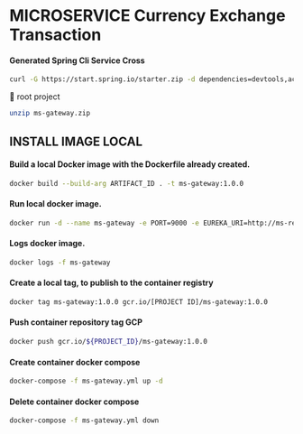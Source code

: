 # MICROSERVICE Currency Exchange Transaction

#### Generated Spring Cli Service Cross

```bash
curl -G https://start.spring.io/starter.zip -d dependencies=devtools,actuator,prometheus,cloud-gateway,cloud-config-client -d version=1.0.0 -d bootVersion=2.4.5.RELEASE -d javaVersion=11 -d language=java -d packaging=jar -d type=gradle-project -d groupId=org.hta -d packageName=org.hta -d artifactId=ms-gateway -d name=ms-gateway -d applicationName=GatewayApplication -o ms-gateway.zip
```

:file_folder: root project

```bash
unzip ms-gateway.zip
```

## INSTALL IMAGE LOCAL

#### Build a local Docker image with the Dockerfile already created.

```bash
docker build --build-arg ARTIFACT_ID . -t ms-gateway:1.0.0
```

#### Run local docker image.

```bash
docker run -d --name ms-gateway -e PORT=9000 -e EUREKA_URI=http://ms-registry:8761 -e MS_CONFIG_SERVER=http://ms-config-properties:8088 -p 9000:9000 --network=microservice ms-gateway:1.0.0
```
#### Logs docker image.

```bash
docker logs -f ms-gateway
```

#### Create a local tag, to publish to the container registry

```bash
docker tag ms-gateway:1.0.0 gcr.io/[PROJECT ID]/ms-gateway:1.0.0
```

#### Push container repository tag GCP

```bash
docker push gcr.io/${PROJECT_ID}/ms-gateway:1.0.0
```

#### Create container docker compose

```bash
docker-compose -f ms-gateway.yml up -d
```

#### Delete container docker compose

```bash
docker-compose -f ms-gateway.yml down
```